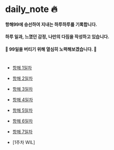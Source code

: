 # daily_note :fire:
  
#### 항해99에 승선하여 지내는 하루하루를 기록합니다.
#### 하루 일과, 느꼈던 감정, 나만의 다짐을 작성하고 있습니다. 
  
  
#### :muscle: 99일을 버티기 위해 열심히 노력해보겠습니다. :muscle:
  
  #

+ [항해 1일차](https://github.com/saehwa95/daily_note/blob/main/Diary/%ED%95%AD%ED%95%B4%201%EC%9D%BC%EC%B0%A8.txt)
  
+ [항해 2일차](https://github.com/saehwa95/daily_note/blob/main/Diary/%ED%95%AD%ED%95%B4%202%EC%9D%BC%EC%B0%A8.txt)
  
+ [항해 3일차](https://github.com/saehwa95/daily_note/blob/main/Diary/%ED%95%AD%ED%95%B4%203%EC%9D%BC%EC%B0%A8.txt)
  
+ [항해 4일차](https://github.com/saehwa95/daily_note/blob/main/Diary/%ED%95%AD%ED%95%B4%204%EC%9D%BC%EC%B0%A8.txt)
  
+ [항해 5일차](https://github.com/saehwa95/daily_note/blob/main/Diary/%ED%95%AD%ED%95%B4%205%EC%9D%BC%EC%B0%A8.txt)
  
+ [항해 6일차](https://github.com/saehwa95/daily_note/blob/main/Diary/%ED%95%AD%ED%95%B4%206%EC%9D%BC%EC%B0%A8.txt)
  
+ [항해 7일차](https://github.com/saehwa95/daily_note/blob/main/Diary/%ED%95%AD%ED%95%B4%207%EC%9D%BC%EC%B0%A8.txt)

+ [1주차 WIL]
